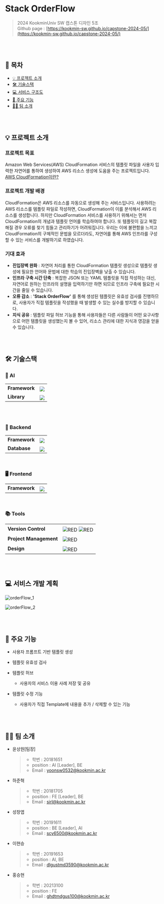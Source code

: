 # Stack OrderFlow

> 2024 KookminUniv SW 캡스톤 디자인 5조  
> Github page : [https://kookmin-sw.github.io/capstone-2024-05/](https://kookmin-sw.github.io/capstone-2024-05/)

<br/>
<br/>

## 📔 목차

- [💡 프로젝트 소개](#💡-프로젝트-소개)
- [🛠️ 기술스택](#🛠️-기술스택)
- [💻 서비스 구조도](#💻-서비스-구조도)
- [📌 주요 기능](#📌-주요-기능)
- [🧑‍💻 팀 소개](#🧑‍💻-팀-소개)
<!-- - [✏️ 사용법](#-사용법)
- [📹 시연 영상](#-시연-영상) -->

<br/>
<br/>

## 💡 프로젝트 소개

### 프로젝트 목표

Amazon Web Services(AWS) CloudFormation 서비스의 템플릿 파일을 사용자 입력한 자연어를 통하여 생성하여 AWS 리소스 생성에 도움을 주는 프로젝트입니다.  
[AWS CloudFormation이란?](https://docs.aws.amazon.com/ko_kr/AWSCloudFormation/latest/UserGuide/Welcome.html)

### 프로젝트 개발 배경

CloudFormation은 AWS 리소스를 자동으로 생성해 주는 서비스입니다. 사용하려는 AWS 리소스를 템플릿 파일로 작성하면, CloudFormation이 이를 분석해서 AWS 리소스를 생성합니다. 하지만 CloudFormation 서비스를 사용하기 위해서는 먼저 CloudFormation의 개념과 템플릿 언어를 학습하여야 합니다. 또 템플릿이 길고 복잡해질 경우 오류를 찾기 힘들고 관리하기가 어려워집니다. 우리는 이에 불편함을 느끼고 CloudFormation의 구체적인 문법을 모르더라도, 자연어를 통해 AWS 인프라를 구성할 수 있는 서비스를 개발하기로 하였습니다.

### 기대 효과

- **진입장벽 완화** : 자연어 처리를 통한 CloudFormation 템플릿 생성으로 템플릿 생성에 필요한 언어와 문법에 대한 학습의 진입장벽을 낮출 수 있습니다.
- **인프라 구축 시간 단축** : 복잡한 JSON 또는 YAML 템플릿을 직접 작성하는 대신, 자연어로 원하는 인프라의 설명을 입력하기만 하면 되므로 인프라 구축에 필요한 시간을 줄일 수 있습니다.
- **오류 감소** : **'Stack OrderFlow'** 를 통해 생성된 템플릿은 유효성 검사를 진행하므로, 사용자가 직접 템플릿을 작성했을 때 발생할 수 있는 실수를 방지할 수 있습니다.
- **지식 공유** : 템플릿 파일 허브 기능을 통해 사용자들은 다른 사람들이 어떤 요구사항으로 어떤 템플릿을 생성했는지 볼 수 있어, 리소스 관리에 대한 지식과 영감을 얻을 수 있습니다.

<br/>
<br/>

## 🛠️ 기술스택

### 🤖 AI

<table>
<tr>
<td>
<strong>Framework</strong>
</td>
<td>
<img src="https://img.shields.io/badge/LangChain-294444?style=&logo=LangChain&logoColor=white" style="margin-top: 6px;"/>
</tr>
<tr>
<td>
<strong>Library</strong>
</td>
<td>
<img src="https://img.shields.io/badge/PyTorch-EE4C2C?style=&logo=pytorch&logoColor=white" style="margin-top: 6px;"/>
</tr>
</table>

<br />
<br />

### 💾 Backend

<table >
<tr>
<td>
<strong>Framework</strong>
</td>
<td>
<img src="https://img.shields.io/badge/FastAPI-009688?style=&logo=fastapi&logoColor=white" style="margin-top: 6px;"/>
</tr>
<tr>
<td>
<strong>Database</strong>
</td>
<td>
<img src="https://img.shields.io/badge/PostgreSQL-4169E1?style=&logo=postgreSQL&logoColor=white" style="margin-top: 6px;"/>
</tr>
</table>

<br />

### 🖥️ Frontend

<table >
  <tr>
    <td><strong>Framework</strong></td>
    <td><img src="https://img.shields.io/badge/Next.js-000000?style=e&logo=nextdotjs&logoColor=white" style="margin-top: 6px;"/>
  </tr>
</table>

<br />

### 📚 Tools

<table>
  <tr>
    <td><strong>Version Control</strong></td>
    <td>
      <img alt="RED" src ="https://img.shields.io/badge/git-E6484F.svg?style=&logo=git&logoColor=white" style="margin-top: 6px;"/>
      <img alt="RED" src ="https://img.shields.io/badge/github-%23121011.svg?style=&logo=github&logoColor=white" style="margin-top: 6px;"/>
    </td>
  </tr>
  <tr>
    <td><strong>Project Management</strong></td>
    <td><img alt="RED" src ="https://img.shields.io/badge/Notion-000000.svg?&style=&logo=Notion&logoColor=white" style="margin-top: 6px;"/></td>
  </tr>
  <tr>
    <td><strong>Design</strong></td>
    <td><img alt="RED" src ="https://img.shields.io/badge/Figma-F24E1E.svg?&style=&logo=Figma&logoColor=white" style="margin-top: 6px;"/></td>
  </tr>
</table>

<br />

<br/>

## 💻 서비스 개발 계획

![orderFlow_1](https://github.com/kookmin-sw/capstone-2024-05/assets/81635179/74100128-5140-466f-9cec-8f51b972d233)

![orderFlow_2](https://github.com/kookmin-sw/capstone-2024-05/assets/81635179/d26f17bf-5dde-46c6-96ff-4a4758fa755c)

<br/><br/>

## 📌 주요 기능

- 사용자 프롬프트 기반 템플릿 생성

- 템플릿 유효성 검사

- 템플릿 허브

  - 사용자의 서비스 이용 사례 저장 및 공유

- 템플릿 수정 기능
  - 사용자가 직접 Template에 내용을 추가 / 삭제할 수 있는 기능

<br/><br/>

## 🧑‍💻 팀 소개

- 윤상원[팀장]

  > - 학번 : 20181651
  > - position : AI [Leader], BE
  > - Email : yoonsw0532@kookmin.ac.kr

- 하준혁

  > - 학번 : 20181705
  > - position : FE [Leader], BE
  > - Email : sirl@kookmin.ac.kr

- 성창엽

  > - 학번 : 20191611
  > - position : BE [Leader], AI
  > - Email : scy6500@kookmin.ac.kr

- 이현승

  > - 학번 : 20191653
  > - position : AI, BE
  > - Email : dlgustmd3590@kookmin.ac.kr

- 홍승현
  > - 학번 : 20213100
  > - position : FE
  > - Email : ghdtmdgus100@kookmin.ac.kr
